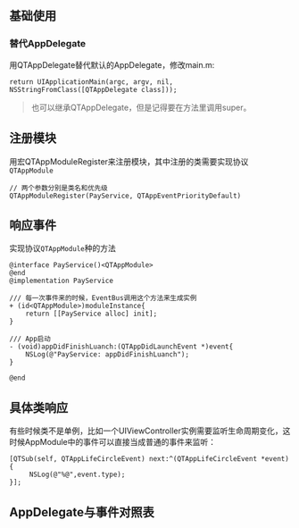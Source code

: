 ## 基础使用

### 替代AppDelegate

用QTAppDelegate替代默认的AppDelegate，修改main.m:

```
return UIApplicationMain(argc, argv, nil, NSStringFromClass([QTAppDelegate class]));
```

> 也可以继承QTAppDelegate，但是记得要在方法里调用super。

## 注册模块

用宏QTAppModuleRegister来注册模块，其中注册的类需要实现协议`QTAppModule`

```
// 两个参数分别是类名和优先级
QTAppModuleRegister(PayService, QTAppEventPriorityDefault)
```

## 响应事件

实现协议`QTAppModule`种的方法

```
@interface PayService()<QTAppModule>
@end
@implementation PayService

/// 每一次事件来的时候，EventBus调用这个方法来生成实例
+ (id<QTAppModule>)moduleInstance{
    return [[PayService alloc] init];
}

/// App启动
- (void)appDidFinishLuanch:(QTAppDidLaunchEvent *)event{
    NSLog(@"PayService: appDidFinishLuanch");
}

@end

```

## 具体类响应

有些时候类不是单例，比如一个UIViewController实例需要监听生命周期变化，这时候AppModule中的事件可以直接当成普通的事件来监听：

```
[QTSub(self, QTAppLifeCircleEvent) next:^(QTAppLifeCircleEvent *event) {
     NSLog(@"%@",event.type);
}];
```

## AppDelegate与事件对照表

